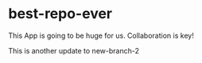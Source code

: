 # best-repo-ever

This App is going to be huge for us.  Collaboration is key!

This is another update to new-branch-2